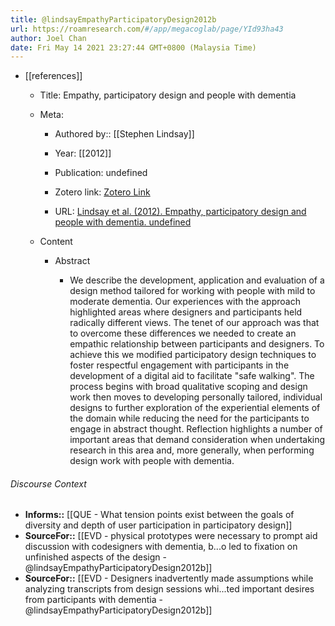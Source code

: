```yaml
---
title: @lindsayEmpathyParticipatoryDesign2012b
url: https://roamresearch.com/#/app/megacoglab/page/YId93ha43
author: Joel Chan
date: Fri May 14 2021 23:27:44 GMT+0800 (Malaysia Time)
---
```


- [[references]]

    - Title: Empathy, participatory design and people with dementia

    - Meta:

        - Authored by:: [[Stephen Lindsay]]

        - Year: [[2012]]

        - Publication: undefined

        - Zotero link: [Zotero Link](zotero://select/items/7_CPNHQ9D8)

        - URL: [Lindsay et al. (2012). Empathy, participatory design and people with dementia. undefined](https://doi.org/10.1145/2207676.2207749)

    - Content

        - Abstract

            - We describe the development, application and evaluation of a design method tailored for working with people with mild to moderate dementia. Our experiences with the approach highlighted areas where designers and participants held radically different views. The tenet of our approach was that to overcome these differences we needed to create an empathic relationship between participants and designers. To achieve this we modified participatory design techniques to foster respectful engagement with participants in the development of a digital aid to facilitate "safe walking". The process begins with broad qualitative scoping and design work then moves to developing personally tailored, individual designs to further exploration of the experiential elements of the domain while reducing the need for the participants to engage in abstract thought. Reflection highlights a number of important areas that demand consideration when undertaking research in this area and, more generally, when performing design work with people with dementia.

###### Discourse Context

- **Informs::** [[QUE - What tension points exist between the goals of diversity and depth of user participation in participatory design]]
- **SourceFor::** [[EVD - physical prototypes were necessary to prompt aid discussion with codesigners with dementia, b...o led to fixation on unfinished aspects of the design - @lindsayEmpathyParticipatoryDesign2012b]]
- **SourceFor::** [[EVD - Designers inadvertently made assumptions while analyzing transcripts from design sessions whi...ted important desires from participants with dementia - @lindsayEmpathyParticipatoryDesign2012b]]
